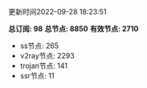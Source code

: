 更新时间2022-09-28 18:23:51

**总订阅: 98**
**总节点: 8850**
**有效节点: 2710**
- ss节点: 265
- v2ray节点: 2293
- trojan节点: 141
- ssr节点: 11
